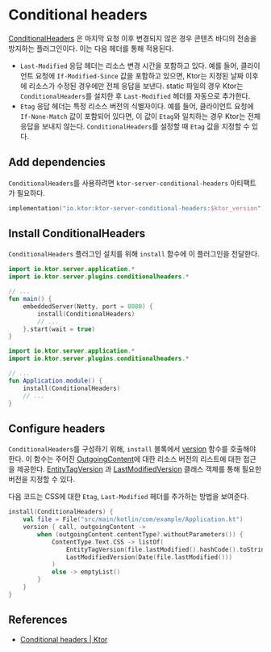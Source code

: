 # Conditional headers

[ConditionalHeaders](https://api.ktor.io/ktor-server/ktor-server-core/ktor-server-core/io.ktor.features/-conditional-headers/index.html)
은 마지막 요청 이후 변경되지 않은 경우 콘텐츠 바디의 전송을 방지하는 플러그인이다. 이는 다음 헤더를 통해 적용된다.

- `Last-Modified` 응답 헤더는 리소스 변경 시간을 포함하고 있다. 예를 들어, 클라이언트 요청에 `If-Modified-Since` 값을 포함하고 있으면, Ktor는 지정된 날짜 이후에 리소스가 수정된
  경우에만 전체 응답을 보낸다. static 파일의 경우 Ktor는 `ConditionalHeaders`를 설치한 후 `Last-Modified` 헤더를 자동으로 추가한다.
- `Etag` 응답 헤더는 특정 리소스 버전의 식별자이다. 예를 들어, 클라이언트 요청에 `If-None-Match` 값이 포함되어 있다면, 이 값이 `Etag`와 일치하는 경우 Ktor는 전체 응답을 보내지
  않는다. `ConditionalHeaders`를 설정할 때 `Etag` 값을 지정할 수 있다.

## Add dependencies

`ConditionalHeaders`를 사용하려면 `ktor-server-conditional-headers` 아티팩트가 필요하다.

```kotlin
implementation("io.ktor:ktor-server-conditional-headers:$ktor_version")
```

## **Install ConditionalHeaders**

`ConditionalHeaders` 플러그인 설치를 위해 `install` 함수에 이 플러그인을 전달한다.

```kotlin
import io.ktor.server.application.*
import io.ktor.server.plugins.conditionalheaders.*

// ...
fun main() {
    embeddedServer(Netty, port = 8080) {
        install(ConditionalHeaders)
        // ...
    }.start(wait = true)
}
```

```kotlin
import io.ktor.server.application.*
import io.ktor.server.plugins.conditionalheaders.*

// ...
fun Application.module() {
    install(ConditionalHeaders)
    // ...
}
```

## **Configure headers**

`ConditionalHeaders`를 구성하기 위해, `install`
블록에서 [version](https://api.ktor.io/ktor-server/ktor-server-core/ktor-server-core/io.ktor.features/-conditional-headers/-configuration/version.html)
함수를 호출해야 한다. 이 함수는
주어진 [OutgoingContent](https://api.ktor.io/ktor-http/ktor-http/io.ktor.http.content/-outgoing-content/index.html)에 대한 리소스
버전의 리스트에 대한 접근을
제공한다. [EntityTagVersion](https://api.ktor.io/ktor-http/ktor-http/io.ktor.http.content/-entity-tag-version/index.html)
과 [LastModifiedVersion](https://api.ktor.io/ktor-http/ktor-http/io.ktor.http.content/-last-modified-version/index.html)
클래스 객체를 통해 필요한 버전을 지정할 수 있다.

다음 코드는 CSS에 대한 `Etag`, `Last-Modified` 헤더를 추가하는 방법을 보여준다.

```kotlin
install(ConditionalHeaders) {
    val file = File("src/main/kotlin/com/example/Application.kt")
    version { call, outgoingContent ->
        when (outgoingContent.contentType?.withoutParameters()) {
            ContentType.Text.CSS -> listOf(
                EntityTagVersion(file.lastModified().hashCode().toString()),
                LastModifiedVersion(Date(file.lastModified()))
            )
            else -> emptyList()
        }
    }
}

```

## References

* [Conditional headers | Ktor](https://ktor.io/docs/conditional-headers.html)